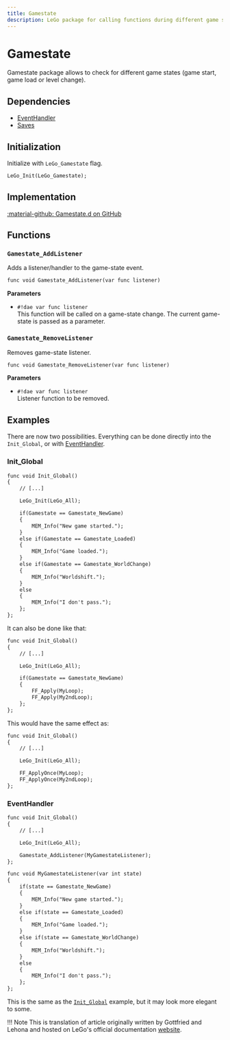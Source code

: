 ```yaml
---
title: Gamestate
description: LeGo package for calling functions during different game states
---
```

# Gamestate
Gamestate package allows to check for different game states (game start, game load or level change).

## Dependencies  
- [EventHandler](../tools/event_handler.md)
- [Saves](../applications/saves.md)

## Initialization
Initialize with `LeGo_Gamestate` flag.
```dae
LeGo_Init(LeGo_Gamestate);
```
## Implementation
[:material-github: Gamestate.d on GitHub](https://github.com/Lehona/LeGo/blob/dev/Gamestate.d)

## Functions

### `Gamestate_AddListener`
Adds a listener/handler to the game-state event.
```dae
func void Gamestate_AddListener(var func listener)
```
**Parameters**

- `#!dae var func listener`  
    This function will be called on a game-state change. The current game-state is passed as a parameter.


### `Gamestate_RemoveListener`
Removes game-state listener.
```dae
func void Gamestate_RemoveListener(var func listener)
```
**Parameters**

- `#!dae var func listener`  
    Listener function to be removed.

## Examples
There are now two possibilities. Everything can be done directly into the `Init_Global`, or with [EventHandler](../tools/event_handler.md).
### Init_Global
```dae
func void Init_Global()
{
    // [...]

    LeGo_Init(LeGo_All);

    if(Gamestate == Gamestate_NewGame) 
    {
        MEM_Info("New game started.");
    }
    else if(Gamestate == Gamestate_Loaded)
    {
        MEM_Info("Game loaded.");
    }
    else if(Gamestate == Gamestate_WorldChange)
    {
        MEM_Info("Worldshift.");
    }
    else
    {
        MEM_Info("I don't pass.");
    };
};
```

It can also be done like that:
```dae
func void Init_Global()
{
    // [...]

    LeGo_Init(LeGo_All);

    if(Gamestate == Gamestate_NewGame)
    {
        FF_Apply(MyLoop);
        FF_Apply(My2ndLoop);
    };
};
```
This would have the same effect as:
```dae
func void Init_Global()
{
    // [...]

    LeGo_Init(LeGo_All);

    FF_ApplyOnce(MyLoop);
    FF_ApplyOnce(My2ndLoop);
};
```

### EventHandler
```dae
func void Init_Global()
{
    // [...]

    LeGo_Init(LeGo_All);

    Gamestate_AddListener(MyGamestateListener);
};

func void MyGamestateListener(var int state)
{
    if(state == Gamestate_NewGame)
    {
        MEM_Info("New game started.");
    }
    else if(state == Gamestate_Loaded)
    {
        MEM_Info("Game loaded.");
    }
    else if(state == Gamestate_WorldChange)
    {
        MEM_Info("Worldshift.");
    }
    else
    {
        MEM_Info("I don't pass.");
    };
};
```
This is the same as the [`Init_Global`](#init_global) example, but it may look more elegant to some.

!!! Note
    This is translation of article originally written by Gottfried and Lehona and hosted on LeGo's official documentation [website](https://lego.worldofplayers.de/?Beispiele_Gamestate).
